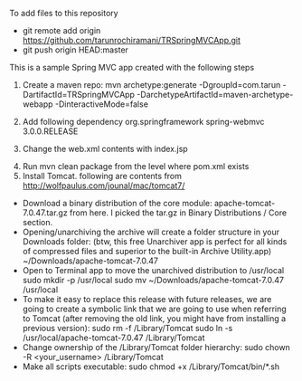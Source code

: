 
To add files to this repository
* git remote add origin https://github.com/tarunrochiramani/TRSpringMVCApp.git
* git push origin HEAD:master

This is a sample Spring MVC app created with the following steps
1) Create a maven repo: mvn archetype:generate -DgroupId=com.tarun -DartifactId=TRSpringMVCApp -DarchetypeArtifactId=maven-archetype-webapp -DinteractiveMode=false

2) Add following dependency
    <dependency>
        <groupId>org.springframework</groupId>
        <artifactId>spring-webmvc</artifactId>
        <version>3.0.0.RELEASE</version>
    </dependency>

3) Change the web.xml contents with
<web-app version="2.4"
         xmlns="http://java.sun.com/xml/ns/j2ee"
         xmlns:xsi="http://www.w3.org/2001/XMLSchema-instance"
         xsi:schemaLocation="http://java.sun.com/xml/ns/j2ee
         http://java.sun.com/xml/ns/j2ee/web-app_2_4.xsd">
    <welcome-file-list>
        <welcome-file>
            index.jsp
        </welcome-file>
    </welcome-file-list>
</web-app>

4) Run mvn clean package from the level where pom.xml exists
5) Install Tomcat. following are contents from http://wolfpaulus.com/jounal/mac/tomcat7/ 
* Download a binary distribution of the core module: apache-tomcat-7.0.47.tar.gz from here. I picked the tar.gz in Binary Distributions / Core section.
* Opening/unarchiving the archive will create a folder structure in your Downloads folder: (btw, this free Unarchiver app is perfect for all kinds of compressed files and superior to the built-in Archive Utility.app)
~/Downloads/apache-tomcat-7.0.47
* Open to Terminal app to move the unarchived distribution to /usr/local
sudo mkdir -p /usr/local
sudo mv ~/Downloads/apache-tomcat-7.0.47 /usr/local
* To make it easy to replace this release with future releases, we are going to create a symbolic link that we are going to use when referring to Tomcat (after removing the old link, you might have from installing a previous version):
sudo rm -f /Library/Tomcat
sudo ln -s /usr/local/apache-tomcat-7.0.47 /Library/Tomcat
* Change ownership of the /Library/Tomcat folder hierarchy:
sudo chown -R <your_username> /Library/Tomcat
* Make all scripts executable:
sudo chmod +x /Library/Tomcat/bin/*.sh


